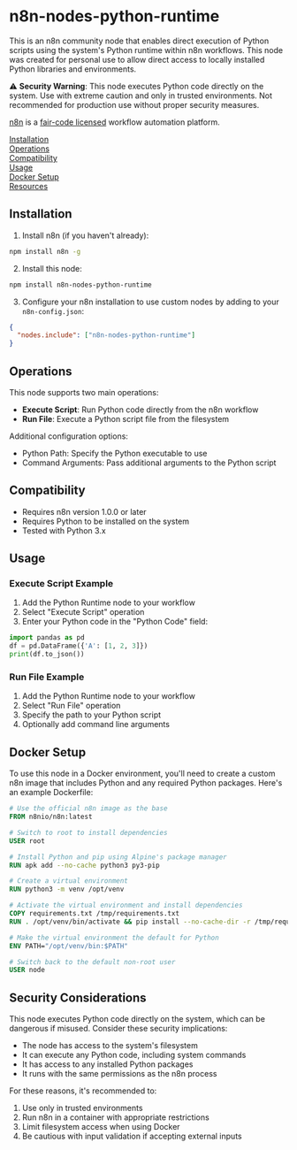# n8n-nodes-python-runtime

This is an n8n community node that enables direct execution of Python scripts using the system's Python runtime within n8n workflows. This node was created for personal use to allow direct access to locally installed Python libraries and environments.

⚠️ **Security Warning**: This node executes Python code directly on the system. Use with extreme caution and only in trusted environments. Not recommended for production use without proper security measures.

[n8n](https://n8n.io/) is a [fair-code licensed](https://docs.n8n.io/reference/license/) workflow automation platform.

[Installation](#installation)  
[Operations](#operations)  
[Compatibility](#compatibility)  
[Usage](#usage)  
[Docker Setup](#docker-setup)  
[Resources](#resources)  

## Installation

1. Install n8n (if you haven't already):
```bash
npm install n8n -g
```

2. Install this node:
```bash
npm install n8n-nodes-python-runtime
```

3. Configure your n8n installation to use custom nodes by adding to your `n8n-config.json`:
```json
{
  "nodes.include": ["n8n-nodes-python-runtime"]
}
```

## Operations

This node supports two main operations:

- **Execute Script**: Run Python code directly from the n8n workflow
- **Run File**: Execute a Python script file from the filesystem

Additional configuration options:
- Python Path: Specify the Python executable to use
- Command Arguments: Pass additional arguments to the Python script

## Compatibility

- Requires n8n version 1.0.0 or later
- Requires Python to be installed on the system
- Tested with Python 3.x

## Usage

### Execute Script Example
1. Add the Python Runtime node to your workflow
2. Select "Execute Script" operation
3. Enter your Python code in the "Python Code" field:
```python
import pandas as pd
df = pd.DataFrame({'A': [1, 2, 3]})
print(df.to_json())
```

### Run File Example
1. Add the Python Runtime node to your workflow
2. Select "Run File" operation
3. Specify the path to your Python script
4. Optionally add command line arguments

## Docker Setup

To use this node in a Docker environment, you'll need to create a custom n8n image that includes Python and any required Python packages. Here's an example Dockerfile:

```dockerfile
# Use the official n8n image as the base
FROM n8nio/n8n:latest

# Switch to root to install dependencies
USER root

# Install Python and pip using Alpine's package manager
RUN apk add --no-cache python3 py3-pip

# Create a virtual environment
RUN python3 -m venv /opt/venv

# Activate the virtual environment and install dependencies
COPY requirements.txt /tmp/requirements.txt
RUN . /opt/venv/bin/activate && pip install --no-cache-dir -r /tmp/requirements.txt

# Make the virtual environment the default for Python
ENV PATH="/opt/venv/bin:$PATH"

# Switch back to the default non-root user
USER node
```

## Security Considerations

This node executes Python code directly on the system, which can be dangerous if misused. Consider these security implications:

- The node has access to the system's filesystem
- It can execute any Python code, including system commands
- It has access to any installed Python packages
- It runs with the same permissions as the n8n process

For these reasons, it's recommended to:
1. Use only in trusted environments
2. Run n8n in a container with appropriate restrictions
3. Limit filesystem access when using Docker
4. Be cautious with input validation if accepting external inputs
